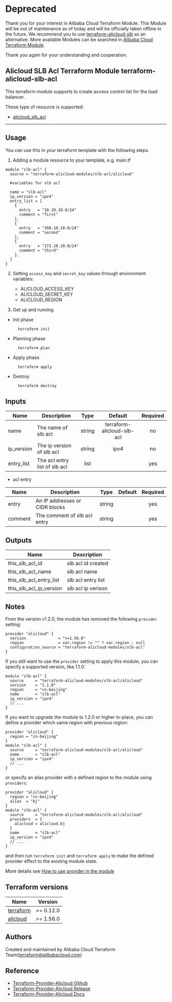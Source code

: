 # Deprecated

Thank you for your interest in Alibaba Cloud Terraform Module. This Module will be out of maintenance as of today and will be officially taken offline in the future. We recommend you to use [terraform-alicloud-slb](https://registry.terraform.io/modules/alibaba/slb/alicloud/latest) as an alternative. More available Modules can be searched in [Alibaba Cloud Terraform Module](https://registry.terraform.io/browse/modules?provider=alibaba).

Thank you again for your understanding and cooperation.

Alicloud SLB Acl Terraform Module
terraform-alicloud-slb-acl
---

This terraform module supports to create access control list for the load balancer.

These type of resource is supported:
* [alicloud_slb_acl](https://www.terraform.io/docs/providers/alicloud/r/slb_acl.html)

----------------------

Usage
-----
You can use this in your terraform template with the following steps.

1. Adding a module resource to your template, e.g. main.tf

```hcl
module "slb-acl" {
  source = "terraform-alicloud-modules/slb-acl/alicloud"

  #variables for slb acl

  name = "slb-acl"
  ip_version = "ipv4"
  entry_list = [
    {
      entry   = "10.10.10.0/24"
      comment = "first"
    },
    {
      entry   = "168.10.10.0/24"
      comment = "second"
    },
    {
      entry   = "172.10.10.0/24"
      comment = "third"
    },
  ]
}

```

2. Setting `access_key` and `secret_key` values through environment variables:

    - ALICLOUD_ACCESS_KEY
    - ALICLOUD_SECRET_KEY
    - ALICLOUD_REGION

3. Get up and running

* Init phase

        terraform init

* Planning phase

        terraform plan

* Apply phase

        terraform apply

* Destroy

        terraform destroy

## Inputs

| Name | Description | Type | Default | Required |
|------|-------------|:----:|:-----:|:-----:|
| name  | The name of  slb acl    |  string     |     terraform-alicloud-slb-acl | no |
| ip_version  | The ip version of slb acl    |  string     |     ipv4 | no |
| entry_list  | The acl entry list of slb acl  |   list  |     |   yes  |

- acl entry

| Name | Description | Type | Default | Required |
|------|-------------|:----:|:-----:|:-----:|
| entry    | An IP addresses or CIDR blocks    |  string     |     | yes |
| comment  | The comment of slb acl entry      |  string     |     | yes |

## Outputs

| Name | Description |
|------|-------------|
| this_slb_acl_id          |    slb acl id created     |
| this_slb_acl_name        |    slb acl name           |
| this_slb_acl_entry_list  |    slb acl entry list     |
| this_slb_acl_ip_version  |    slb acl ip verison   |

## Notes
From the version v1.2.0, the module has removed the following `provider` setting:

```hcl
provider "alicloud" {
  version              = ">=1.56.0"
  region               = var.region != "" ? var.region : null
  configuration_source = "terraform-alicloud-modules/slb-acl"
}
```

If you still want to use the `provider` setting to apply this module, you can specify a supported version, like 1.1.0:

```hcl
module "slb-acl" {
  source     = "terraform-alicloud-modules/slb-acl/alicloud"
  version    = "1.1.0"
  region     = "cn-beijing"
  name       = "slb-acl"
  ip_version = "ipv4"
  // ...
}
```

If you want to upgrade the module to 1.2.0 or higher in-place, you can define a provider which same region with
previous region:

```hcl
provider "alicloud" {
  region = "cn-beijing"
}
module "slb-acl" {
  source     = "terraform-alicloud-modules/slb-acl/alicloud"
  name       = "slb-acl"
  ip_version = "ipv4"
  // ...
}
```
or specify an alias provider with a defined region to the module using `providers`:

```hcl
provider "alicloud" {
  region = "cn-beijing"
  alias  = "bj"
}
module "slb-acl" {
  source     = "terraform-alicloud-modules/slb-acl/alicloud"
  providers  = {
    alicloud = alicloud.bj
  }
  name       = "slb-acl"
  ip_version = "ipv4"
  // ...
}
```

and then run `terraform init` and `terraform apply` to make the defined provider effect to the existing module state.

More details see [How to use provider in the module](https://www.terraform.io/docs/language/modules/develop/providers.html#passing-providers-explicitly)

## Terraform versions

| Name | Version |
|------|---------|
| <a name="requirement_terraform"></a> [terraform](#requirement\_terraform) | >= 0.12.0 |
| <a name="requirement_alicloud"></a> [alicloud](#requirement\_alicloud) | >= 1.56.0 |

Authors
---------
Created and maintained by Alibaba Cloud Terraform Team(terraform@alibabacloud.com)

Reference
---------
* [Terraform-Provider-Alicloud Github](https://github.com/terraform-providers/terraform-provider-alicloud)
* [Terraform-Provider-Alicloud Release](https://releases.hashicorp.com/terraform-provider-alicloud/)
* [Terraform-Provider-Alicloud Docs](https://www.terraform.io/docs/providers/alicloud/index.html)




